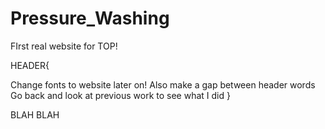 # Pressure_Washing
FIrst real website for TOP!



HEADER{

Change fonts to website later on!
Also make a gap between header words 
Go back and look at previous work to see what I did
}

BLAH BLAH
